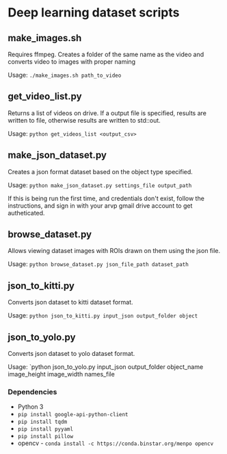 # Deep learning dataset scripts

## make_images.sh

Requires ffmpeg. Creates a folder of the same name as the video and converts video to images with proper naming

Usage: `./make_images.sh path_to_video`

## get_video_list.py

Returns a list of videos on drive. If a output file is specified, results are written to file, otherwise results are written to std::out.

Usage: `python get_videos_list <output_csv>`

## make_json_dataset.py

Creates a json format dataset based on the object type specified. 

Usage: `python make_json_dataset.py settings_file output_path`

If this is being run the first time, and credentials don't exist, follow the instructions, and sign in with your arvp gmail drive account to get autheticated.

## browse_dataset.py 

Allows viewing dataset images with ROIs drawn on them using the json file.

Usage: `python browse_dataset.py json_file_path dataset_path`

## json_to_kitti.py

Converts json dataset to kitti dataset format.

Usage: `python json_to_kitti.py input_json output_folder object`

## json_to_yolo.py

Converts json dataset to yolo dataset format.

Usage: `python json_to_yolo.py input_json output_folder object_name image_height image_width names_file

### Dependencies

* Python 3
* `pip install google-api-python-client`
* `pip install tqdm`
* `pip install pyyaml`
* `pip install pillow`
* opencv - `conda install -c https://conda.binstar.org/menpo opencv`
